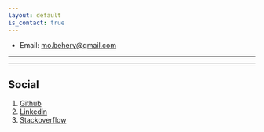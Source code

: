 ```yaml
---
layout: default
is_contact: true
---
```


* Email: [mo.behery@gmail.com](mailto:mo.behery@gmail.com)

<!-- * Phone: [+91-123123](tel:+91-123123) -->

---

<!-- 
## Mailing Address

> 221B, Baker Street
>
> London
>
> United Kingdom -->

---

## Social

1. [Github](#)
2. [Linkedin](#)
3. [Stackoverflow](#)
